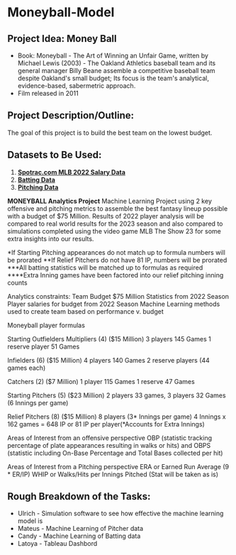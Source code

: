 # Moneyball-Model

## Project Idea: Money Ball 
-	Book: Moneyball - The Art of Winning an Unfair Game, written by Michael Lewis (2003) - The Oakland Athletics baseball team and its general manager Billy Beane assemble a competitive baseball team despite Oakland's small budget; Its focus is the team's analytical, evidence-based, sabermetric approach.
-	Film released in 2011

## Project Description/Outline:
The goal of this project is to build the best team on the lowest budget. 
	
## Datasets to Be Used:
1.	[**Spotrac.com MLB 2022 Salary Data**](https://www.spotrac.com/mlb/payroll/2022/)
2.	[**Batting Data**](https://www.kaggle.com/datasets/vivovinco/2022-mlb-player-stats?q=MLB+in%3Adatasets&select=2022+MLB+Player+Stats+-+Batting.csv)
3.	[**Pitching Data**](https://www.kaggle.com/datasets/vivovinco/2022-mlb-player-stats?q=MLB+in%3Adatasets&select=2022+MLB+Player+Stats+-+Pitching.csv)


**MONEYBALL Analytics Project**
Machine Learning Project using 2 key offensive and pitching metrics to assemble the best fantasy lineup possible with a budget of $75 Million. Results of 2022 player analysis will be compared to real world results for the 2023 season and also compared to simulations completed using the video game MLB The Show 23 for some extra insights into our results.

*If Starting Pitching appearances do not match up to formula numbers will be prorated
**If Relief Pitchers do not have 81 IP, numbers will be prorated
***All batting statistics will be matched up to formulas as required
****Extra Inning games have been factored into our relief pitching inning counts

Analytics constraints:
Team Budget $75 Million
Statistics from 2022 Season
Player salaries for budget from 2022 Season
Machine Learning methods used to create team based on performance v. budget

Moneyball player formulas

Starting Outfielders Multipliers (4) ($15 Million)
3 players 145 Games
1 reserve player 51 Games

Infielders (6) ($15 Million)
4 players 140 Games
2 reserve players (44 games each)

Catchers (2) ($7 Million)
1 player 115 Games
1 reserve 47 Games

Starting Pitchers (5) ($23 Million)
2 players 33 games, 3 players 32 Games (6 Innings per game)

Relief Pitchers (8) ($15 Million)
8 players (3* Innings per game)
    4 Innings x 162 games = 648 IP or 81 IP per player(*Accounts for Extra Innings)

Areas of Interest from an offensive perspective
OBP (statistic tracking percentage of plate appearances resulting in walks or hits) and 
OBPS (statistic including On-Base Percentage and Total Bases collected per hit)

Areas of Interest from a Pitching perspective
ERA or Earned Run Average (9 * ER/IP)
WHIP or Walks/Hits per Innings Pitched (Stat will be taken as is)

## **Rough Breakdown of the Tasks:**
- Ulrich - Simulation software to see how effective the machine learning model is
- Mateus - Machine Learning of Pitcher data 
- Candy - Machine Learning of Batting data
- Latoya - Tableau Dashbord
